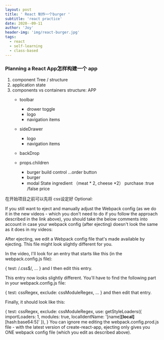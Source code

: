 ```yaml
---
layout: post
title: ' React 制作一个burger '
subtitle: 'react practice'
date: 2020--09-11
author: 'Joy'
header-img: 'img/react-burger.jpg'
tags:
  - react
  - self-learning
  - class-based
---
```



### Planning a React App怎样构建一个 app 
 1. component Tree / structure 
 2. application state
 3. components vs containers
 structure:
 APP 
    - toolbar 
        - drower toggle
        - logo 
        - navigation items


    - sideDrawer
        - logo 
        - navigation items

    - backDrop
    - props.children
        - burger build control ...order button
        - burger 
        - modal
 State 
    ingredient （meat * 2, cheese *2）
    purchase :true /false
    price 

在开始项目之前可以先将 css设定好
Optional:

If you still want to eject and manually adjust the Webpack config (as we do it in the new videos - which you don't need to do if you follow the approach described in the link above), you should take the below comments into account in case your webpack config (after ejecting) doesn't look the same as it does in my videos:

After ejecting, we edit a Webpack config file that's made available by ejecting. This file might look slightly different for you.

In the video, I'll look for an entry that starts like this (in the webpack.config.js file):

{
  test: /\.css$/,
  ...
}
and I then edit this entry.

This entry now looks slightly different. You'll have to find the following part in your webpack.config.js file:

{
  test: cssRegex,
  exclude: cssModuleRegex,
  ...
}
and then edit that entry.

Finally, it should look like this:

{
  test: cssRegex,
  exclude: cssModuleRegex,
  use: getStyleLoaders({
      importLoaders: 1,
      modules: true,
      localIdentName: '[name]__[local]__[hash:base64:5]'
  }),
}
You can ignore me editing the webpack.config.prod.js file - with the latest version of create-react-app, ejecting only gives you ONE webpack config file (which you edit as described above).

